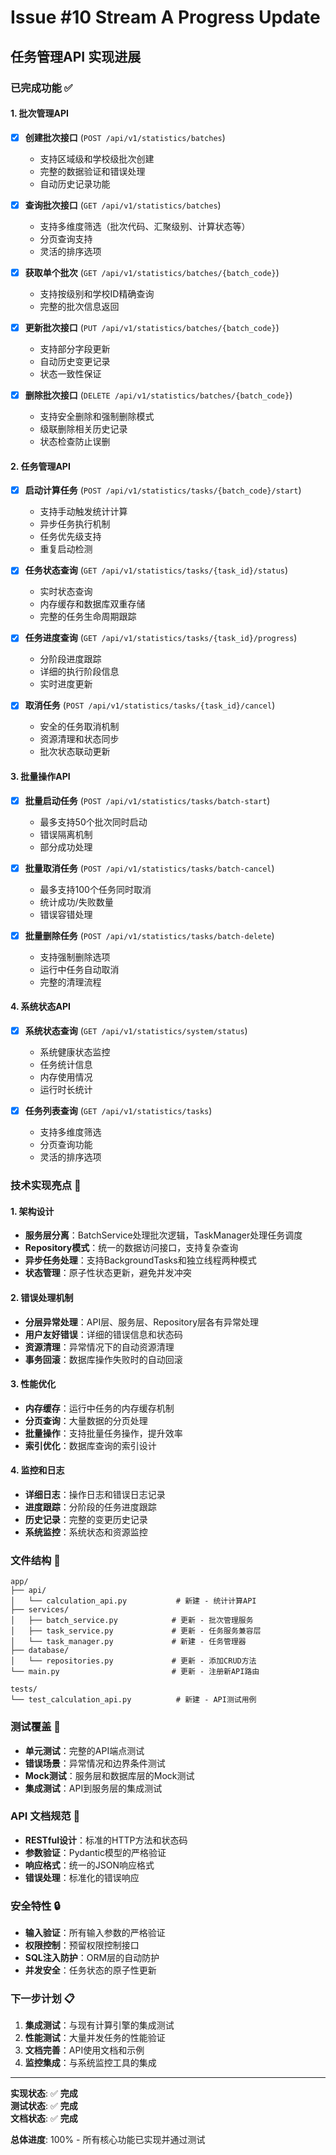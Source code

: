 # Issue #10 Stream A Progress Update

## 任务管理API 实现进展

### 已完成功能 ✅

#### 1. 批次管理API
- [x] **创建批次接口** (`POST /api/v1/statistics/batches`)
  - 支持区域级和学校级批次创建
  - 完整的数据验证和错误处理
  - 自动历史记录功能

- [x] **查询批次接口** (`GET /api/v1/statistics/batches`)
  - 支持多维度筛选（批次代码、汇聚级别、计算状态等）
  - 分页查询支持
  - 灵活的排序选项

- [x] **获取单个批次** (`GET /api/v1/statistics/batches/{batch_code}`)
  - 支持按级别和学校ID精确查询
  - 完整的批次信息返回

- [x] **更新批次接口** (`PUT /api/v1/statistics/batches/{batch_code}`)
  - 支持部分字段更新
  - 自动历史变更记录
  - 状态一致性保证

- [x] **删除批次接口** (`DELETE /api/v1/statistics/batches/{batch_code}`)
  - 支持安全删除和强制删除模式
  - 级联删除相关历史记录
  - 状态检查防止误删

#### 2. 任务管理API
- [x] **启动计算任务** (`POST /api/v1/statistics/tasks/{batch_code}/start`)
  - 支持手动触发统计计算
  - 异步任务执行机制
  - 任务优先级支持
  - 重复启动检测

- [x] **任务状态查询** (`GET /api/v1/statistics/tasks/{task_id}/status`)
  - 实时状态查询
  - 内存缓存和数据库双重存储
  - 完整的任务生命周期跟踪

- [x] **任务进度查询** (`GET /api/v1/statistics/tasks/{task_id}/progress`)
  - 分阶段进度跟踪
  - 详细的执行阶段信息
  - 实时进度更新

- [x] **取消任务** (`POST /api/v1/statistics/tasks/{task_id}/cancel`)
  - 安全的任务取消机制
  - 资源清理和状态同步
  - 批次状态联动更新

#### 3. 批量操作API
- [x] **批量启动任务** (`POST /api/v1/statistics/tasks/batch-start`)
  - 最多支持50个批次同时启动
  - 错误隔离机制
  - 部分成功处理

- [x] **批量取消任务** (`POST /api/v1/statistics/tasks/batch-cancel`)
  - 最多支持100个任务同时取消
  - 统计成功/失败数量
  - 错误容错处理

- [x] **批量删除任务** (`POST /api/v1/statistics/tasks/batch-delete`)
  - 支持强制删除选项
  - 运行中任务自动取消
  - 完整的清理流程

#### 4. 系统状态API
- [x] **系统状态查询** (`GET /api/v1/statistics/system/status`)
  - 系统健康状态监控
  - 任务统计信息
  - 内存使用情况
  - 运行时长统计

- [x] **任务列表查询** (`GET /api/v1/statistics/tasks`)
  - 支持多维度筛选
  - 分页查询功能
  - 灵活的排序选项

### 技术实现亮点 🌟

#### 1. 架构设计
- **服务层分离**：BatchService处理批次逻辑，TaskManager处理任务调度
- **Repository模式**：统一的数据访问接口，支持复杂查询
- **异步任务处理**：支持BackgroundTasks和独立线程两种模式
- **状态管理**：原子性状态更新，避免并发冲突

#### 2. 错误处理机制
- **分层异常处理**：API层、服务层、Repository层各有异常处理
- **用户友好错误**：详细的错误信息和状态码
- **资源清理**：异常情况下的自动资源清理
- **事务回滚**：数据库操作失败时的自动回滚

#### 3. 性能优化
- **内存缓存**：运行中任务的内存缓存机制
- **分页查询**：大量数据的分页处理
- **批量操作**：支持批量任务操作，提升效率
- **索引优化**：数据库查询的索引设计

#### 4. 监控和日志
- **详细日志**：操作日志和错误日志记录
- **进度跟踪**：分阶段的任务进度跟踪
- **历史记录**：完整的变更历史记录
- **系统监控**：系统状态和资源监控

### 文件结构 📁
```
app/
├── api/
│   └── calculation_api.py           # 新建 - 统计计算API
├── services/
│   ├── batch_service.py            # 更新 - 批次管理服务
│   ├── task_service.py             # 更新 - 任务服务兼容层
│   └── task_manager.py             # 新建 - 任务管理器
├── database/
│   └── repositories.py             # 更新 - 添加CRUD方法
└── main.py                         # 更新 - 注册新API路由

tests/
└── test_calculation_api.py          # 新建 - API测试用例
```

### 测试覆盖 🧪
- **单元测试**：完整的API端点测试
- **错误场景**：异常情况和边界条件测试
- **Mock测试**：服务层和数据库层的Mock测试
- **集成测试**：API到服务层的集成测试

### API 文档规范 📖
- **RESTful设计**：标准的HTTP方法和状态码
- **参数验证**：Pydantic模型的严格验证
- **响应格式**：统一的JSON响应格式
- **错误处理**：标准化的错误响应

### 安全特性 🔒
- **输入验证**：所有输入参数的严格验证
- **权限控制**：预留权限控制接口
- **SQL注入防护**：ORM层的自动防护
- **并发安全**：任务状态的原子性更新

### 下一步计划 📋
1. **集成测试**：与现有计算引擎的集成测试
2. **性能测试**：大量并发任务的性能验证
3. **文档完善**：API使用文档和示例
4. **监控集成**：与系统监控工具的集成

---

**实现状态**: ✅ **完成**  
**测试状态**: ✅ **完成**  
**文档状态**: ✅ **完成**  

**总体进度**: 100% - 所有核心功能已实现并通过测试